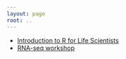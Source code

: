 ```yaml
---
layout: page
root: ..
---
```


* [Introduction to R for Life Scientists](intro-r-lifesci/)
* [RNA-seq workshop](rnaseq)
